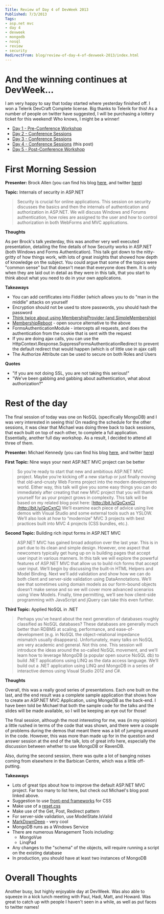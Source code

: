 ```yaml
---
Title: Review of Day 4 of DevWeek 2013
Published: 7/3/2013
Tags:
- asp.net mvc
- day 4
- devweek
- mongodb
- nosql
- review
- security
RedirectFrom: blog/review-of-day-4-of-devweek-2013/index.html
---
```


# And the winning continues at DevWeek...

I am very happy to say that today started where yesterday finished off.  I won a Telerik DevCraft Complete license.  Big thanks to Telerik for this! As a number of people on twitter have suggested, I will be purchasing a lottery ticket for this weekend!  Who knows, I might be a winner!

- [Day 1 - Pre-Conference Workshop](http://gep13.me/W0AJEP)
- [Day 2 - Conference Sessions](http://gep13.me/YuOPy2)
- [Day 3 - Conference Sessions](http://gep13.me/ZqTHU1)
- [Day 4 - Conference Sessions](http://gep13.me/13I4BKv) (this post)
- [Day 5 - Post-Conference Workshop](http://gep13.me/Y0Gj7A)

# First Morning Session

**Presenter:** Brock Allen (you can find his blog [here](http://brockallen.com/), and twitter [here](https://twitter.com/brocklallen))

**Topic:** Internals of security in ASP.NET

 > Security is crucial for online applications. This session on security discusses the basics and then the internals of authentication and authorization in ASP.NET. We will discuss Windows and Forums authentication, how roles are assigned to the user and how to control authorization in both WebForms and MVC applications.

**Thoughts**

As per Brock's talk yesterday, this was another very well executed presentation, detailing the fine details of how Security works in ASP.NET (both Windows and Forms Authentication).  This talk got down to the nitty-gritty of how things work, with lots of great insights that showed how depth of knowledge on the subject.  You could argue that some of the topics were "common sense" but that doesn't mean that everyone does them.  It is only when they are laid out in detail as they were in this talk, that you start to think about what you need to do in your own applications.

**Takeaways**

- You can add certificates into Fiddler (which allows you to do "man in the middle" attacks on yourself
- Encryption should not be used to store passwords, you should hash the password
- [Think twice about using MembershipProvider (and SimpleMembership)](http://brockallen.com/2012/09/02/think-twice-about-using-membershipprovider-and-simplemembership/)
- [MembershipReboot](https://github.com/brockallen/BrockAllen.MembershipReboot) - open source alternative to the above
- FormsAuthenticationModule - intercepts all requests, and does the authentication from the cookie that is sent with the request
- If you are doing ajax calls, you can use the HttpContext.Response.SuppressFormsAuthenticationRedirect to prevent the default redirect that would happen (which is of little use in ajax call)
- The Authorize Attribute can be used to secure on both Roles and Users

**Quotes**

- "If you are not doing SSL, you are not taking this serious!"
- "We've been gabbing and gabbing about authentication, what about authorization?"

# Rest of the day

The final session of today was one on NoSQL (specifically MongoDB) and I was very interested in seeing this!  On reading the schedule for the other sessions, it was clear that Michael was doing three back to back sessions, that each built on top of each other, to complete a full application.  Essentially, another full day workshop.  As a result, I decided to attend all three of them.

**Presenter:** Michael Kennedy (you can find his blog [here](http://blog.michaelckennedy.net/), and twitter [here](https://twitter.com/mkennedy))

**First Topic:** Nine ways your next ASP.NET MVC project can be better

> So you’re ready to start that new and ambitious ASP.NET MVC project. Maybe you’re kicking off a new startup or just finally moving that old-and-crusty Web Forms project into the modern development world. Either way, this talk will give you some easy things you can do immediately after creating that new MVC project that you will thank yourself for as your project grows in complexity.
> This talk will be based on my related blog post here: [http://bit.ly/QoCxnC](http://bit.ly/QoCxnC)
> We’ll examine each piece of advice using live demos with Visual Studio and some external tools such as YSLOW. We’ll also look at how to “modernize” MVC 3 projects with best practices built into MVC 4 projects (CSS bundles, etc.).

**Second Topic:** Building rich input forms in ASP.NET MVC

 > ASP.NET MVC has gained broad adoption over the last year. This is in part due to its clean and simple design. However, one aspect that newcomers typically get hung up on is building pages that accept user input in various manners. In this talk we will explore the powerful features of ASP.NET MVC that allow us to build rich forms that accept user input. We’ll begin by discussing the built-in HTML Helpers and Model Binding. Next we’ll add validation and show how we can do both client and server-side validation using DataAnnotations. We’ll see that sometimes using domain models as our form-bound objects doesn’t make sense and so we will cover more advanced scenarios using View Models. Finally, time permitting, we’ll see how client-side programming with JavaScript and jQuery can take this even further.

**Third Topic:** Applied NoSQL in .NET

> Perhaps you’ve heard about the next generation of databases roughly classified as NoSQL databases? These databases are generally much better than RDBMS at scaling, performance, and ease-of-development (e.g. in NoSQL the object-relational impedance mismatch usually disappears). Unfortunately, many talks on NoSQL are very academic and general. Not this one.
> This session will introduce the ideas around the so-called NoSQL movement, and we’ll learn how to leverage MongoDB (a popular open source NoSQL db) to build .NET applications using LINQ as the data access language. We’ll build out a .NET application using LINQ and MongoDB in a series of interactive demos using Visual Studio 2012 and C#.

**Thoughts**

Overall, this was a really good series of presentations.  Each one built on the last, and the end result was a complete sample application that shows how to create an ASP.NET MVC Application, using MongoDB as the back-end.  I have been told be Michael that both the sample code for the talks and the slides will be made available, so I will be keeping an eye out for those!

The final session, although the most interesting for me, was (in my opinion) a little rushed in terms of the code that was shown, and there were a couple of problems during the demos that meant there was a bit of jumping around in the code.  However, this was more than made up for in the question and answer session at the end of the talk, lots of great info here, especially the discussion between whether to use MongoDB or RavenDB.

Also, during the second session, there was quite a lot of banging noises coming from elsewhere in the Barbican Centre, which was a little off-putting.

**Takeaways**

- Lots of great tips about how to improve the default ASP.NET MVC project.  Far too many to list here, but check out Michael's blog post linked above.
- Suggestion to use [front-end frameworks](http://usablica.github.com/front-end-frameworks/compare.html) for CSS
- Make use of a [reset.css](http://www.cssreset.com)
- Make use of the Get, Post, Redirect pattern
- For server-side validation, use ModelState.IsValid
- [MarkDownDeep](http://www.toptensoftware.com/markdowndeep/) - very cool
- MongoDB runs as a Windows Service
- There are numerous Management Tools including:
  - MongoVue
  - LinqPad
- Any changes to the "schema" of the objects, will require running a script on the existing database
- In production, you should have at least two instances of MongoDB

# Overall Thoughts

Another busy, but highly enjoyable day at DevWeek.  Was also able to squeeze in a kick lunch meeting with Paul, Hadi, Matt, and Howard.  Was great to catch up with people I haven't seen in a while, as well as put faces to twitter names!
